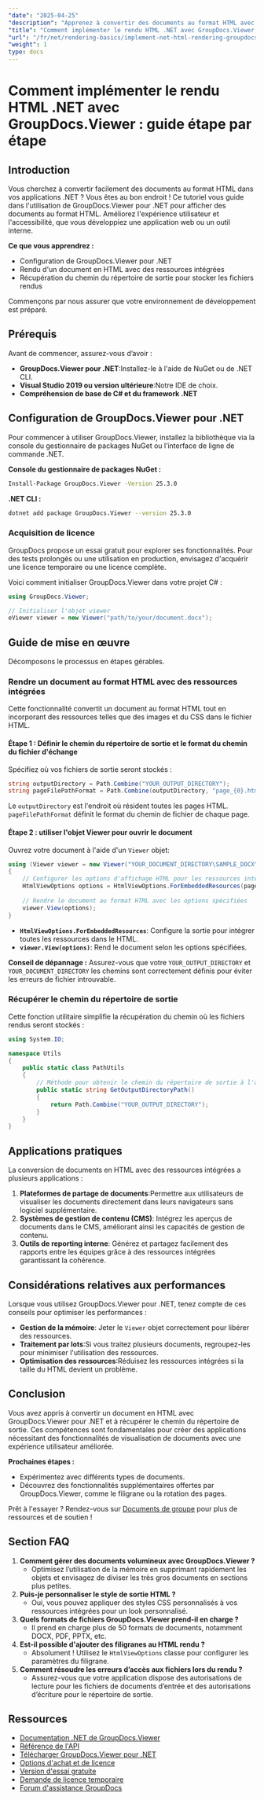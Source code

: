 ```yaml
---
"date": "2025-04-25"
"description": "Apprenez à convertir des documents au format HTML avec GroupDocs.Viewer pour .NET. Ce guide couvre la configuration, les étapes de rendu et les applications pratiques."
"title": "Comment implémenter le rendu HTML .NET avec GroupDocs.Viewer – Guide étape par étape"
"url": "/fr/net/rendering-basics/implement-net-html-rendering-groupdocs-viewer/"
"weight": 1
type: docs
---
```

# Comment implémenter le rendu HTML .NET avec GroupDocs.Viewer : guide étape par étape

## Introduction

Vous cherchez à convertir facilement des documents au format HTML dans vos applications .NET ? Vous êtes au bon endroit ! Ce tutoriel vous guide dans l'utilisation de GroupDocs.Viewer pour .NET pour afficher des documents au format HTML. Améliorez l'expérience utilisateur et l'accessibilité, que vous développiez une application web ou un outil interne.

**Ce que vous apprendrez :**
- Configuration de GroupDocs.Viewer pour .NET
- Rendu d'un document en HTML avec des ressources intégrées
- Récupération du chemin du répertoire de sortie pour stocker les fichiers rendus

Commençons par nous assurer que votre environnement de développement est préparé.

## Prérequis

Avant de commencer, assurez-vous d’avoir :
- **GroupDocs.Viewer pour .NET**:Installez-le à l'aide de NuGet ou de .NET CLI.
- **Visual Studio 2019 ou version ultérieure**:Notre IDE de choix.
- **Compréhension de base de C# et du framework .NET**

## Configuration de GroupDocs.Viewer pour .NET

Pour commencer à utiliser GroupDocs.Viewer, installez la bibliothèque via la console du gestionnaire de packages NuGet ou l’interface de ligne de commande .NET.

**Console du gestionnaire de packages NuGet :**
```bash
Install-Package GroupDocs.Viewer -Version 25.3.0
```

**.NET CLI :**
```bash
dotnet add package GroupDocs.Viewer --version 25.3.0
```

### Acquisition de licence

GroupDocs propose un essai gratuit pour explorer ses fonctionnalités. Pour des tests prolongés ou une utilisation en production, envisagez d'acquérir une licence temporaire ou une licence complète.

Voici comment initialiser GroupDocs.Viewer dans votre projet C# :
```csharp
using GroupDocs.Viewer;

// Initialiser l'objet viewer
eViewer viewer = new Viewer("path/to/your/document.docx");
```

## Guide de mise en œuvre

Décomposons le processus en étapes gérables.

### Rendre un document au format HTML avec des ressources intégrées

Cette fonctionnalité convertit un document au format HTML tout en incorporant des ressources telles que des images et du CSS dans le fichier HTML.

#### Étape 1 : Définir le chemin du répertoire de sortie et le format du chemin du fichier d'échange

Spécifiez où vos fichiers de sortie seront stockés :
```csharp
string outputDirectory = Path.Combine("YOUR_OUTPUT_DIRECTORY");
string pageFilePathFormat = Path.Combine(outputDirectory, "page_{0}.html");
```
Le `outputDirectory` est l'endroit où résident toutes les pages HTML. `pageFilePathFormat` définit le format du chemin de fichier de chaque page.

#### Étape 2 : utiliser l'objet Viewer pour ouvrir le document

Ouvrez votre document à l'aide d'un `Viewer` objet:
```csharp
using (Viewer viewer = new Viewer("YOUR_DOCUMENT_DIRECTORY\SAMPLE_DOCX"))
{
    // Configurer les options d'affichage HTML pour les ressources intégrées
    HtmlViewOptions options = HtmlViewOptions.ForEmbeddedResources(pageFilePathFormat);
    
    // Rendre le document au format HTML avec les options spécifiées
    viewer.View(options);
}
```
- **`HtmlViewOptions.ForEmbeddedResources`**: Configure la sortie pour intégrer toutes les ressources dans le HTML.
- **`viewer.View(options)`**: Rend le document selon les options spécifiées.

**Conseil de dépannage :** Assurez-vous que votre `YOUR_OUTPUT_DIRECTORY` et `YOUR_DOCUMENT_DIRECTORY` les chemins sont correctement définis pour éviter les erreurs de fichier introuvable.

### Récupérer le chemin du répertoire de sortie

Cette fonction utilitaire simplifie la récupération du chemin où les fichiers rendus seront stockés :
```csharp
using System.IO;

namespace Utils
{
    public static class PathUtils
    {
        // Méthode pour obtenir le chemin du répertoire de sortie à l'aide d'un espace réservé cohérent
        public static string GetOutputDirectoryPath()
        {
            return Path.Combine("YOUR_OUTPUT_DIRECTORY");
        }
    }
}
```

## Applications pratiques

La conversion de documents en HTML avec des ressources intégrées a plusieurs applications :
1. **Plateformes de partage de documents**:Permettre aux utilisateurs de visualiser les documents directement dans leurs navigateurs sans logiciel supplémentaire.
2. **Systèmes de gestion de contenu (CMS)**: Intégrez les aperçus de documents dans le CMS, améliorant ainsi les capacités de gestion de contenu.
3. **Outils de reporting interne**: Générez et partagez facilement des rapports entre les équipes grâce à des ressources intégrées garantissant la cohérence.

## Considérations relatives aux performances

Lorsque vous utilisez GroupDocs.Viewer pour .NET, tenez compte de ces conseils pour optimiser les performances :
- **Gestion de la mémoire**: Jeter le `Viewer` objet correctement pour libérer des ressources.
- **Traitement par lots**:Si vous traitez plusieurs documents, regroupez-les pour minimiser l'utilisation des ressources.
- **Optimisation des ressources**:Réduisez les ressources intégrées si la taille du HTML devient un problème.

## Conclusion

Vous avez appris à convertir un document en HTML avec GroupDocs.Viewer pour .NET et à récupérer le chemin du répertoire de sortie. Ces compétences sont fondamentales pour créer des applications nécessitant des fonctionnalités de visualisation de documents avec une expérience utilisateur améliorée.

**Prochaines étapes :**
- Expérimentez avec différents types de documents.
- Découvrez des fonctionnalités supplémentaires offertes par GroupDocs.Viewer, comme le filigrane ou la rotation des pages.

Prêt à l'essayer ? Rendez-vous sur [Documents de groupe](https://purchase.groupdocs.com/buy) pour plus de ressources et de soutien !

## Section FAQ

1. **Comment gérer des documents volumineux avec GroupDocs.Viewer ?**
   - Optimisez l’utilisation de la mémoire en supprimant rapidement les objets et envisagez de diviser les très gros documents en sections plus petites.
2. **Puis-je personnaliser le style de sortie HTML ?**
   - Oui, vous pouvez appliquer des styles CSS personnalisés à vos ressources intégrées pour un look personnalisé.
3. **Quels formats de fichiers GroupDocs.Viewer prend-il en charge ?**
   - Il prend en charge plus de 50 formats de documents, notamment DOCX, PDF, PPTX, etc.
4. **Est-il possible d'ajouter des filigranes au HTML rendu ?**
   - Absolument ! Utilisez le `HtmlViewOptions` classe pour configurer les paramètres du filigrane.
5. **Comment résoudre les erreurs d’accès aux fichiers lors du rendu ?**
   - Assurez-vous que votre application dispose des autorisations de lecture pour les fichiers de documents d’entrée et des autorisations d’écriture pour le répertoire de sortie.

## Ressources
- [Documentation .NET de GroupDocs.Viewer](https://docs.groupdocs.com/viewer/net/)
- [Référence de l'API](https://reference.groupdocs.com/viewer/net/)
- [Télécharger GroupDocs.Viewer pour .NET](https://releases.groupdocs.com/viewer/net/)
- [Options d'achat et de licence](https://purchase.groupdocs.com/buy)
- [Version d'essai gratuite](https://releases.groupdocs.com/viewer/net/)
- [Demande de licence temporaire](https://purchase.groupdocs.com/temporary-license/)
- [Forum d'assistance GroupDocs](https://forum.groupdocs.com/c/viewer/9)